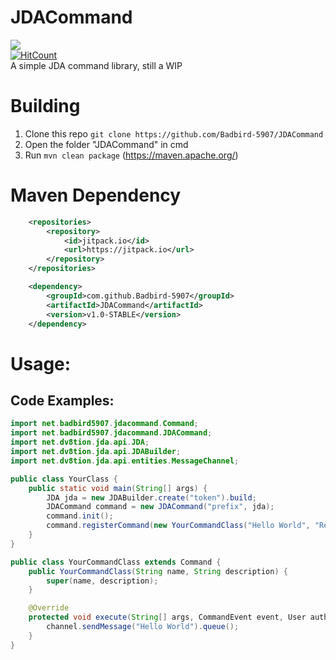 # JDACommand
[![](https://jitpack.io/v/Badbird-5907/JDACommand.svg)](https://jitpack.io/#Badbird-5907/JDACommand) <br>
[![HitCount](http://hits.dwyl.com/Badbird-5907/JDACommand.svg)](http://hits.dwyl.com/Badbird-5907/JDACommand) <br>
A simple JDA command library, still a WIP
# Building
1. Clone this repo `git clone https://github.com/Badbird-5907/JDACommand`
2. Open the folder "JDACommand" in cmd
3. Run `mvn clean package` (https://maven.apache.org/)

# Maven Dependency
```xml
	<repositories>
		<repository>
		    <id>jitpack.io</id>
		    <url>https://jitpack.io</url>
		</repository>
	</repositories>
```
```xml
	<dependency>
	    <groupId>com.github.Badbird-5907</groupId>
	    <artifactId>JDACommand</artifactId>
	    <version>v1.0-STABLE</version>
	</dependency>
```

# Usage:

## Code Examples:

```java
import net.badbird5907.jdacommand.Command;
import net.badbird5907.jdacommand.JDACommand;
import net.dv8tion.jda.api.JDA;
import net.dv8tion.jda.api.JDABuilder;
import net.dv8tion.jda.api.entities.MessageChannel;

public class YourClass {
    public static void main(String[] args) {
        JDA jda = new JDABuilder.create("token").build;
        JDACommand command = new JDACommand("prefix", jda);
        command.init();
        command.registerCommand(new YourCommandClass("Hello World", "Responds With \"Hello World\""));
    }
}

public class YourCommandClass extends Command {
    public YourCommandClass(String name, String description) {
        super(name, description);
    }

    @Override
    protected void execute(String[] args, CommandEvent event, User author, Guild guild, MessageChannel channel) {
        channel.sendMessage("Hello World").queue();
    }
}
```